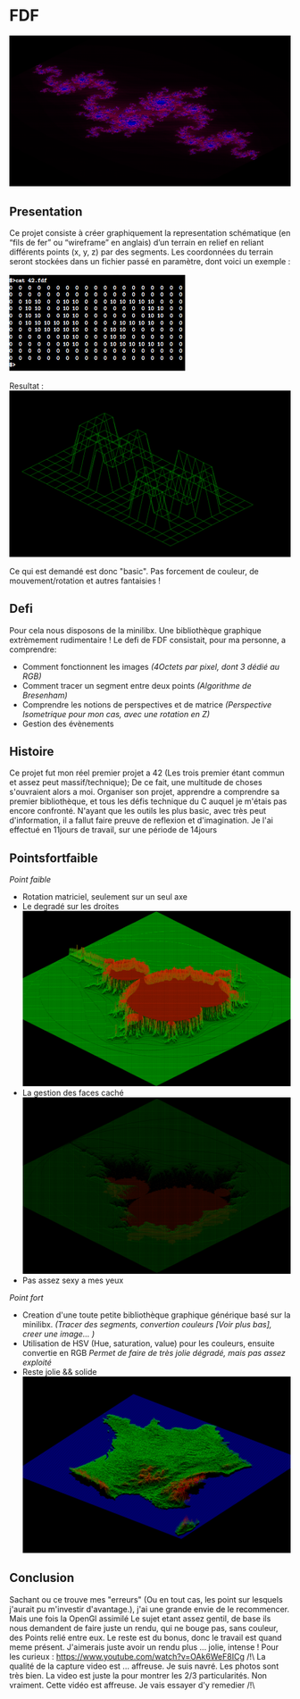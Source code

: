 FDF
===

![Julia](https://github.com/Jino42/fdf/blob/master/pic/Julia_poesie.png)

Presentation
-
Ce projet consiste à créer graphiquement la representation schématique (en “fils de fer” ou “wireframe” en anglais) d’un terrain en relief en reliant différents points (x, y, z) par des segments. Les coordonnées du terrain seront stockées dans un fichier passé en paramètre, dont voici un exemple :

![Pars](https://github.com/Jino42/fdf/blob/master/pic/Pars.png)

Resultat :
![42](https://github.com/Jino42/fdf/blob/master/pic/42.png)

Ce qui est demandé est donc "basic". Pas forcement de couleur, de mouvement/rotation et autres fantaisies !

Defi
-
Pour cela nous disposons de la minilibx. Une bibliothèque graphique extrèmement rudimentaire !
Le defi de FDF consistait, pour ma personne, a comprendre: 

 - Comment fonctionnent les images
		*(4Octets par pixel, dont 3 dédié au RGB)*
 - Comment tracer un segment entre deux points
	*(Algorithme de Bresenham)*
 - Comprendre les notions de perspectives et de matrice
*(Perspective Isometrique pour mon cas, avec une rotation en Z)*
 - Gestion des évènements

Histoire
-
Ce projet fut mon réel premier projet a 42 (Les trois premier étant commun et assez peut massif/technique);
De ce fait, une multitude de choses s'ouvraient alors a moi. Organiser son projet, apprendre a comprendre sa premier bibliothèque, et tous les défis technique du C auquel je m'étais pas encore confronté.
N'ayant que les outils les plus basic, avec très peut d'information, il a fallut faire preuve de reflexion et d'imagination.
Je l'ai effectué en 11jours de travail, sur une période de 14jours

Pointsfortfaible
-
*Point faible*

 - Rotation matriciel, seulement sur un seul axe
 - Le degradé sur les droites
![Fract_degrade](https://github.com/Jino42/fdf/blob/master/pic/Fract_degrade.png)
 - La gestion des faces caché
![Fract face](https://github.com/Jino42/fdf/blob/master/pic/Fract_face.png)
 - Pas assez sexy a mes yeux

*Point fort*

 - Creation d'une toute petite bibliothèque graphique générique basé sur la minilibx.
 *(Tracer des segments, convertion couleurs [Voir plus bas], creer une image... )*
 - Utilisation de HSV (Hue, saturation, value) pour les couleurs, ensuite convertie en RGB
 *Permet de faire de très jolie dégradé, mais pas assez exploité*
 - Reste jolie && solide
![France](https://github.com/Jino42/fdf/blob/master/pic/France.png)

Conclusion
-
Sachant ou ce trouve mes "erreurs" (Ou en tout cas, les point sur lesquels j'aurait pu m'investir d'avantage.), j'ai une grande envie de le recommencer. Mais une fois la OpenGl assimilé
Le sujet etant assez gentil, de base ils nous demandent de faire juste un rendu, qui ne bouge pas, sans couleur, des Points relié entre eux.
Le reste est du bonus, donc le travail est quand meme présent.
J'aimerais juste avoir un rendu plus ... jolie, intense !
Pour les curieux : https://www.youtube.com/watch?v=OAk6WeF8ICg
/!\ La qualité de la capture video est ... affreuse. Je suis navré. Les photos sont très bien. La video est juste la pour montrer les 2/3 particularités. Non vraiment. Cette vidéo est affreuse. Je vais essayer d'y remedier /!\
